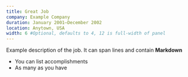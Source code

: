 ```yaml
---
title: Great Job
company: Example Company
duration: January 2001—December 2002
location: Anytown, USA
width: 6 #Optional, defaults to 4, 12 is full-width of panel
---
```

Example description of the job. It
can span lines and contain **Markdown**

* You can list accomplishments
* As many as you have
